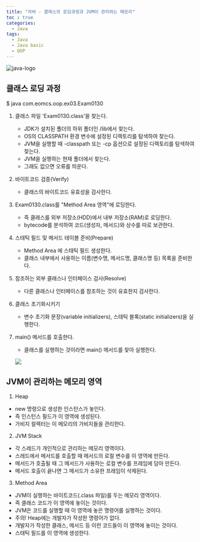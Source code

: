 ```yaml
---
title: "자바 - 클래스의 로딩과정과 JVM이 관리하는 메모리"
toc : true
categories:
  - Java
tags:
  - Java
  - Java basic
  - OOP
---
```


![java-logo](https://user-images.githubusercontent.com/68311188/92201199-e4e6a200-eeb6-11ea-9f5b-76b79db3564f.png)

## 클래스 로딩 과정
$ java com.eomcs.oop.ex03.Exam0130  
1) 클래스 파일 'Exam0130.class'을 찾는다.  
   - JDK가 설치된 폴더의 하위 폴더인 /lib에서 찾는다.
   - OS의 CLASSPATH 환경 변수에 설정된 디렉토리를 탐색하여 찾는다.
   - JVM을 실행할 때 -classpath 또는 -cp 옵션으로 설정된 디렉토리를 탐색하여 찾는다.
   - JVM을 실행하는 현재 폴더에서 찾는다.
   - 그래도 없으면 오류를 띄운다.

2) 바이트코드 검증(Verify)
   - 클래스의 바이트코드 유효성을 검사한다.

3) Exam0130.class를 "Method Area 영역"에 로딩한다.
   - 즉 클래스를 외부 저장소(HDD)에서 내부 저장소(RAM)로 로딩한다.
   - bytecode를 분석하여 코드(생성자, 메서드)와 상수를 따로 보관한다.

4) 스태틱 필드 및 메서드 테이블 준비(Prepare)
   - Method Area 에 스태틱 필드 생성한다.
   - 클래스 내부에서 사용하는 이름(변수명, 메서드명, 클래스명 등) 목록을 준비한다.

5) 참조하는 외부 클래스나 인터페이스 검사(Resolve)
   - 다른 클래스나 인터페이스를 참조하는 것이 유효한지 검사한다.

6) 클래스 초기화시키기
   - 변수 초기화 문장(variable initializers), 스태틱 블록(static initializers)을 실행한다.

7) main() 메서드를 호출한다.
   - 클래스를 실행하는 것이라면 main() 메서드를 찾아 실행한다.

   ![](https://images.velog.io/images/minseobcms/post/f1c0d9f6-e6cc-473b-bed3-30dbbeeaabce/%EC%8A%A4%ED%81%AC%EB%A6%B0%EC%83%B7,%202020-08-11%2019-58-08.png)

## JVM이 관리하는 메모리 영역
 1) Heap
 - new 명령으로 생성한 인스턴스가 놓인다.
 - 즉 인스턴스 필드가 이 영역에 생성된다.
 - 가비지 컬렉터는 이 메모리의 가비지들을 관리한다.

 2) JVM Stack
 - 각 스레드가 개인적으로 관리하는 메모리 영역이다.
 - 스레드에서 메서드를 호출할 때 메서드의 로컬 변수를 이 영역에 만든다.
 - 메서드가 호출될 때 그 메서드가 사용하는 로컬 변수를 프레임에 담아 만든다.
 - 메서드 호출이 끝나면 그 메서드가 소유한 프레임이 삭제된다.

 3) Method Area
 - JVM이 실행하는 바이트코드(.class 파일)를 두는 메모리 영역이다.
 - 즉 클래스 코드가 이 영역에 놓이는 것이다.
 - JVM은 코드를 실행할 때 이 영역에 놓은 명령어를 실행하는 것이다.
 - 주의! Heap에는 개발자가 작성한 명령어가 없다.
 - 개발자가 작성한 클래스, 메서드 등 이런 코드들이 이 영역에 놓이는 것이다.
 - 스태틱 필드를 이 영역에 생성한다.